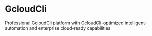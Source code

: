 # GcloudCli
Professional GcloudCli platform with GcloudCli-optimized intelligent-automation and enterprise cloud-ready capabilities
